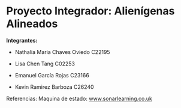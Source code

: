 # Proyecto Integrador: Alienígenas Alineados

**Integrantes:**

- Nathalia Maria Chaves Oviedo C22195

- Lisa Chen Tang C02253

- Emanuel García Rojas C23166

- Kevin Ramirez Barboza C26240


Referencias:
Maquina de estado: www.sonarlearning.co.uk